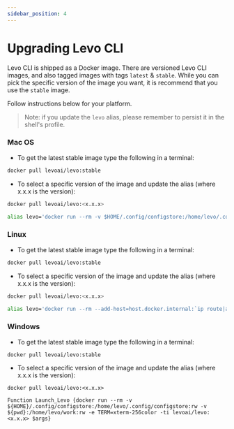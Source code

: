 ```yaml
---
sidebar_position: 4
---
```


# Upgrading Levo CLI

Levo CLI is shipped as a Docker image. There are versioned Levo CLI images, and also tagged images with tags `latest` & `stable`. While you can pick the specific version of the image you want, it is recommend that you use the `stable` image.

Follow instructions below for your platform. 

> Note: if you update the `levo` alias, please remember to persist it in the shell's profile.

### Mac OS

*   To get the latest stable image type the following in a terminal:

```bash
docker pull levoai/levo:stable
```

*   To select a specific version of the image and update the alias (where x.x.x is the version):

```bash
docker pull levoai/levo:<x.x.x>

alias levo='docker run --rm -v $HOME/.config/configstore:/home/levo/.config/configstore:rw -v $HOME/.aws:/home/levo/.aws -v $PWD:/home/levo/work:rw -e TERM=xterm-256color -ti levoai/levo:<x.x.x>'
```

### Linux

*   To get the latest stable image type the following in a terminal:

```bash
docker pull levoai/levo:stable
```

*   To select a specific version of the image and update the alias (where x.x.x is the version):

```bash
docker pull levoai/levo:<x.x.x>

alias levo='docker run --rm --add-host=host.docker.internal:`ip route|awk '\''/docker0/ { print $9 }'\''` -v $HOME/.config/configstore:/home/levo/.config/configstore:rw -v $HOME/.aws:/home/levo/.aws -v $PWD:/home/levo/work:rw -e TERM=xterm-256color -ti levoai/levo:<x.x.x>'
```

### Windows

*   To get the latest stable image type the following in a terminal:

```plain
docker pull levoai/levo:stable
```

*   To select a specific version of the image and update the alias (where x.x.x is the version):

```plain
docker pull levoai/levo:<x.x.x>

Function Launch_Levo {docker run --rm -v ${HOME}/.config/configstore:/home/levo/.config/configstore:rw -v ${pwd}:/home/levo/work:rw -e TERM=xterm-256color -ti levoai/levo:<x.x.x> $args}
```